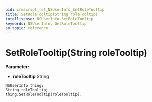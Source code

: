 ```yaml
---
uid: crmscript_ref_NSUserInfo_SetRoleTooltip
title: SetRoleTooltip(String roleTooltip)
intellisense: NSUserInfo.SetRoleTooltip
keywords: NSUserInfo, GetRoleTooltip
so.topic: reference
---
```


# SetRoleTooltip(String roleTooltip)

**Parameter:** 
* **roleTooltip** String

```crmscript
NSUserInfo thing;
String roleTooltip;
thing.SetRoleTooltip(roleTooltip);
```

